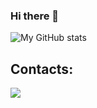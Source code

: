 ### Hi there 👋

<!--
**ksmyshlyaev/ksmyshlyaev** is a ✨ _special_ ✨ repository because its `README.md` (this file) appears on your GitHub profile.

Here are some ideas to get you started:

- 🔭 I’m currently working on ...
- 🌱 I’m currently learning ...
- 👯 I’m looking to collaborate on ...
- 🤔 I’m looking for help with ...
- 💬 Ask me about ...
- 📫 How to reach me: ...
- 😄 Pronouns: ...
- ⚡ Fun fact: ...
-->
![My GitHub stats](https://github-readme-stats.vercel.app/api?username=ksmyshlyaev&show_icons=true&theme=transparent&rank_icon=github)

## Contacts:
<p align="left">

<a href = "https://www.linkedin.com/in/ksmyshlyaev/"><img src="https://img.icons8.com/fluent/48/000000/linkedin.png"/></a>

</p>
